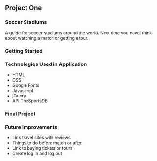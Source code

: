## Project One 

### Soccer Stadiums

A guide for soccer stadiums around the world. Next time you travel think about watching a match or getting a tour.


### Getting Started



### Technologies Used in Application

- HTML
- CSS
- Google Fonts
- Javascript
- jQuery
- API TheSportsDB

### Final Project




### Future Improvements

- Link travel sites with reviews
- Things to do before match or after
- Link to buying tickets or tours
- Create log in and log out
